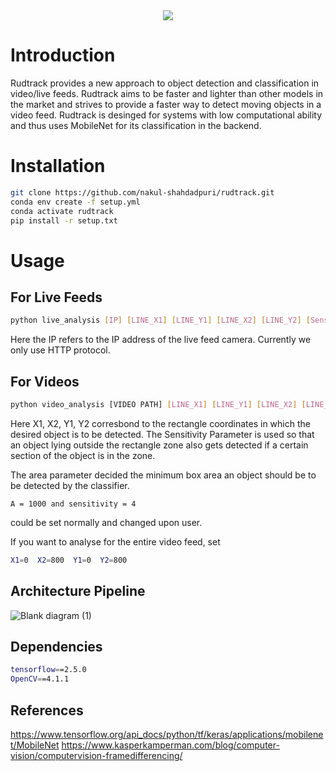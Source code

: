 <div align="center">
  <img src="https://user-images.githubusercontent.com/43999912/123759092-35633c00-d8dd-11eb-9289-a0d3a42068d5.png">
</div>

# Introduction

Rudtrack provides a new approach to object detection and classification in video/live feeds. Rudtrack aims to be faster and lighter than other models in the market and strives to provide a faster way to detect moving objects in a video feed. Rudtrack is desinged for systems with low computational ability and thus uses MobileNet for its classification in the backend.

# Installation

```sh
git clone https://github.com/nakul-shahdadpuri/rudtrack.git
conda env create -f setup.yml
conda activate rudtrack
pip install -r setup.txt
```

# Usage

## For Live Feeds
```sh
python live_analysis [IP] [LINE_X1] [LINE_Y1] [LINE_X2] [LINE_Y2] [Sensitivity] [Area]
```
Here the IP refers to the IP address of the live feed camera. Currently we only use HTTP protocol.

## For Videos
```sh
python video_analysis [VIDEO PATH] [LINE_X1] [LINE_Y1] [LINE_X2] [LINE_Y2] [Sensitivity] [Area]
```

Here X1, X2, Y1, Y2 corresbond to the rectangle coordinates in which the desired object is to be detected. The Sensitivity Parameter is used so that an object lying outside the rectangle zone also gets detected if a certain section of the object is in the zone. 

The area parameter decided the minimum box area an object should be to be detected by the classifier.
 ```
 A = 1000 and sensitivity = 4 
 ```
 could be set normally and changed upon user.
 
 
 If you want to analyse for the entire video feed, 
 set 
 ```sh
 X1=0  X2=800  Y1=0  Y2=800
```
## Architecture Pipeline 
![Blank diagram (1)](https://user-images.githubusercontent.com/43999912/123781378-cba15d00-d8f1-11eb-84cd-b5eec779d2ce.png)




## Dependencies

```sh
tensorflow==2.5.0
OpenCV==4.1.1
```

## References
https://www.tensorflow.org/api_docs/python/tf/keras/applications/mobilenet/MobileNet
https://www.kasperkamperman.com/blog/computer-vision/computervision-framedifferencing/

